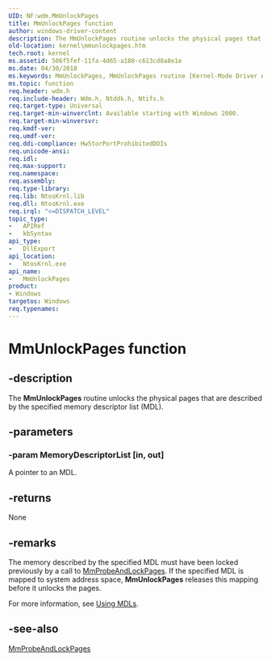 ```yaml
---
UID: NF:wdm.MmUnlockPages
title: MmUnlockPages function
author: windows-driver-content
description: The MmUnlockPages routine unlocks the physical pages that are described by the specified memory descriptor list (MDL).
old-location: kernel\mmunlockpages.htm
tech.root: kernel
ms.assetid: 506f5fef-11fa-4d65-a180-c613cd8a8e1e
ms.date: 04/30/2018
ms.keywords: MmUnlockPages, MmUnlockPages routine [Kernel-Mode Driver Architecture], k106_b8d8a984-9e0e-4322-bce1-2dd79e8d3a10.xml, kernel.mmunlockpages, wdm/MmUnlockPages
ms.topic: function
req.header: wdm.h
req.include-header: Wdm.h, Ntddk.h, Ntifs.h
req.target-type: Universal
req.target-min-winverclnt: Available starting with Windows 2000.
req.target-min-winversvr: 
req.kmdf-ver: 
req.umdf-ver: 
req.ddi-compliance: HwStorPortProhibitedDDIs
req.unicode-ansi: 
req.idl: 
req.max-support: 
req.namespace: 
req.assembly: 
req.type-library: 
req.lib: NtosKrnl.lib
req.dll: NtosKrnl.exe
req.irql: "<=DISPATCH_LEVEL"
topic_type:
-	APIRef
-	kbSyntax
api_type:
-	DllExport
api_location:
-	NtosKrnl.exe
api_name:
-	MmUnlockPages
product:
- Windows
targetos: Windows
req.typenames: 
---
```


# MmUnlockPages function


## -description


The <b>MmUnlockPages</b> routine unlocks the physical pages that are described by the specified memory descriptor list (MDL).


## -parameters




### -param MemoryDescriptorList [in, out]

A pointer to an MDL.


## -returns



None




## -remarks



The memory described by the specified MDL must have been locked previously by a call to <a href="https://msdn.microsoft.com/library/windows/hardware/ff554664">MmProbeAndLockPages</a>. If the specified MDL is mapped to system address space, <b>MmUnlockPages</b> releases this mapping before it unlocks the pages.

For more information, see <a href="https://msdn.microsoft.com/library/windows/hardware/ff565421">Using MDLs</a>.




## -see-also




<a href="https://msdn.microsoft.com/library/windows/hardware/ff554664">MmProbeAndLockPages</a>
 

 

